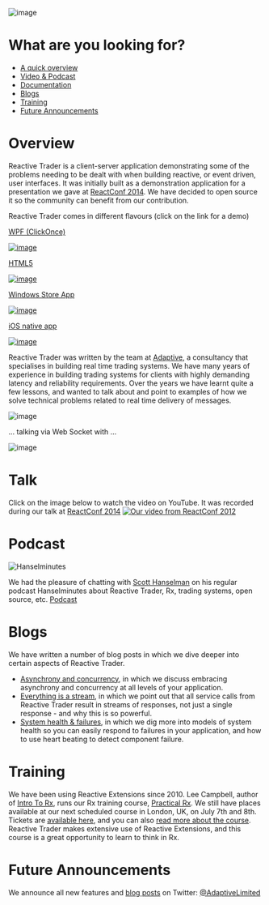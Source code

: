 ![image](https://raw.githubusercontent.com/AdaptiveConsulting/ReactiveTrader/master/images/adaptive-logo.png)

# What are you looking for?

 - [A quick overview](#overview)
 - [Video & Podcast](#video-and-podcast)
 - [Documentation](https://github.com/AdaptiveConsulting/ReactiveTrader/wiki)
 - [Blogs](#blogs)
 - [Training](#training)
 - [Future Announcements](#future-annoucements)

# Overview

Reactive Trader is a client-server application demonstrating some of the problems needing to be dealt with when building reactive, or event driven, user interfaces. It was initially built as a demonstration application for a presentation we gave at [ReactConf 2014](http://reactconf.com/). We have decided to open source it so the community can benefit from our contribution.

Reactive Trader comes in different flavours (click on the link for a demo)
 
[WPF (ClickOnce)](https://reactivetrader.blob.core.windows.net/client/Adaptive.ReactiveTrader.application)

[![image](https://raw.githubusercontent.com/AdaptiveConsulting/ReactiveTrader/master/images/wpf.png)](https://reactivetrader.blob.core.windows.net/client/Adaptive.ReactiveTrader.application)
 
[HTML5](https://reactivetrader.azurewebsites.net/)

[![image](https://raw.githubusercontent.com/AdaptiveConsulting/ReactiveTrader/master/images/web.png)](https://reactivetrader.azurewebsites.net/)
 
[Windows Store App](http://apps.microsoft.com/windows/app/reactive-trader/a2c622c5-ef66-4653-911f-688fe79ac999)

[![image](https://raw.githubusercontent.com/AdaptiveConsulting/ReactiveTrader/master/images/winstore.png)](http://apps.microsoft.com/windows/app/reactive-trader/a2c622c5-ef66-4653-911f-688fe79ac999)

[iOS native app](https://itunes.apple.com/gb/app/reactivetrader/id892239109?mt=8)

[![image](https://raw.githubusercontent.com/AdaptiveConsulting/ReactiveTrader/master/images/ios.png)](https://itunes.apple.com/gb/app/reactivetrader/id892239109?mt=8)

Reactive Trader was written by the team at [Adaptive](http://weareadaptive.com), a consultancy that specialises in building real time trading systems. We have many years of experience in building trading systems for clients with highly demanding latency and reliability requirements. Over the years we have learnt quite a few lessons, and wanted to talk about and point to examples of how we solve technical problems related to real time delivery of messages.

![image](https://f.cloud.github.com/assets/1256913/2470980/8e95e5c6-b01c-11e3-9311-cc17a7c1b191.png)

... talking via Web Socket with ...

![image](https://f.cloud.github.com/assets/1256913/2470993/d7f153ea-b01c-11e3-9c0c-ac8c8261299a.png)

# Talk

Click on the image below to watch the video on YouTube.  It was recorded during our talk at [ReactConf 2014](http://reactconf.com/)
[![Our video from ReactConf 2012](http://img.youtube.com/vi/Tp5mRlHwZ7M/0.jpg)](http://www.youtube.com/watch?v=Tp5mRlHwZ7M)

# Podcast

![Hanselminutes](http://www.hanselman.com/images/blog-hanselminutes.png)

We had the pleasure of chatting with [Scott Hanselman](http://www.hanselman.com/) on his regular podcast Hanselminutes about Reactive Trader, Rx, trading systems, open source, etc.
[Podcast](http://www.hanselminutes.com/428/creating-reactive-user-interfaces-with-adaptive-consultings-reactive-trader)

# Blogs

We have written a number of blog posts in which we dive deeper into certain aspects of Reactive Trader.

- [Asynchrony and concurrency](http://weareadaptive.com/blog/2014/04/18/asynchrony-concurrency/), in which we discuss embracing asynchrony and concurrency at all levels of your application.
- [Everything is a stream](http://weareadaptive.com/blog/2014/05/05/everything-is-a-stream/), in which we point out that all service calls from Reactive Trader result in streams of responses, not just a single response - and why this is so powerful.
- [System health & failures](http://weareadaptive.com/blog/2014/06/16/system-health-failures/), in which we dig more into models of system health so you can easily respond to failures in your application, and how to use heart beating to detect component failure.

# Training

We have been using Reactive Extensions since 2010. Lee Campbell, author of [Intro To Rx](http://www.introtorx.com/), runs our Rx training course, [Practical Rx](http://weareadaptive.com/training). We still have places available at our next scheduled course in London, UK, on July 7th and 8th. Tickets are [available here](https://ti.to/adaptive/rxtraining), and you can also [read more about the course](http://weareadaptive.com/training). Reactive Trader makes extensive use of Reactive Extensions, and this course is a great opportunity to learn to think in Rx.

# Future Announcements

We announce all new features and [blog posts](http://weareadaptive.com/blog/) on Twitter: [@AdaptiveLimited](https://twitter.com/AdaptiveLimited)
